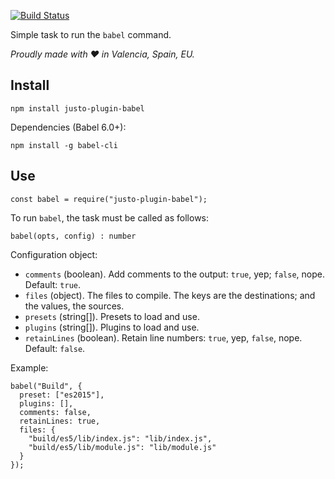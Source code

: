 [![Build Status](https://travis-ci.org/justojsp/justo-plugin-babel.svg)](https://travis-ci.org/justojsp/justo-plugin-babel)

Simple task to run the `babel` command.

*Proudly made with ♥ in Valencia, Spain, EU.*

## Install

```
npm install justo-plugin-babel
```

Dependencies (Babel 6.0+):

```
npm install -g babel-cli
```

## Use

```
const babel = require("justo-plugin-babel");
```

To run `babel`, the task must be called as follows:

```
babel(opts, config) : number
```

Configuration object:

- `comments` (boolean). Add comments to the output: `true`, yep; `false`, nope. Default: `true`.
- `files` (object). The files to compile. The keys are the destinations; and the values, the sources.
- `presets` (string[]). Presets to load and use.
- `plugins` (string[]). Plugins to load and use.
- `retainLines` (boolean). Retain line numbers: `true`, yep, `false`, nope. Default: `false`.

Example:

```
babel("Build", {
  preset: ["es2015"],
  plugins: [],
  comments: false,
  retainLines: true,
  files: {
    "build/es5/lib/index.js": "lib/index.js",
    "build/es5/lib/module.js": "lib/module.js"
  }
});
```
